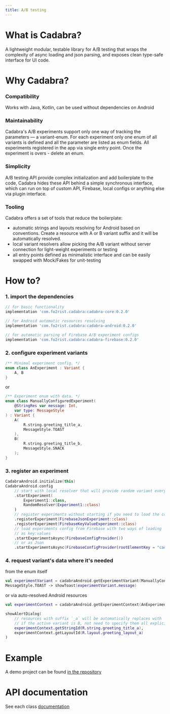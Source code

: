 ```yaml
---
title: A/B testing
---
```


# What is Cadabra?
A lightweight modular, testable library for A/B testing that wraps the complexity of async loading and json parsing, and exposes clean type-safe interface for UI code.

# Why Cadabra?
### Compatibility
Works with Java, Kotlin, can be used without dependencies on Android

### Maintainability
Cadabra's A/B experiments support only one way of tracking the parameters — a variant-enum. For each experiment only one enum of all variants is defined and all the parameter are listed as enum fields. All experiments registered in the app via single entry point. Once the experiment is overs - delete an enum.

### Simplicity
A/B testing API provide complex initialization and add boilerplate to the code,
Cadabra hides these API behind a simple synchronous interface, which can run on top of custom API, Firebase, local configs or anything else via plugin interface.

### Tooling
Cadabra offers a set of tools that reduce the boilerplate:
* automatic strings and layouts resolving for Android based on conventions. Create a resource with A or B variant suffix and it will be automatically resolved.
* local variant resolvers allow picking the A/B variant without server connection for light-weight experiments or testing
* all entry points defined as minimalistic interface and can be easily swapped with Mock/Fakes for unit-testing

# How to?

### 1. import the dependencies

```groovy
// for basic functionality
implementation 'com.fo2rist.cadabra:cadabra-core:0.2.0'

// for Android automatic resources resolving
implementation 'com.fo2rist.cadabra:cadabra-android:0.2.0'

// for automatic parsing of Firebase A/B experiment configs
implementation 'com.fo2rist.cadabra:cadabra-firebase:0.2.0'
```

### 2. configure experiment variants

```kotlin
/** Minimal experiment config. */
enum class AnExperiment : Variant {
    A, B
}
```

or

```kotlin
/** Experiment enum with data. */
enum class ManuallyConfiguredExperiment(
    @StringRes var message: Int, 
    var type: MessageStyle
) : Variant {
    A(
        R.string.greeting_title_a,
        MessageStyle.TOAST
    ),
    B(
        R.string.greeting_title_b,
        MessageStyle.SNACK
    );
}
```

### 3. register an experiment

```kotlin
CadabraAndroid.initialize(this)
CadabraAndroid.config
    // start with local resolver that will provide random variant every time 
    .startExperiment(
        Experiment1::class,
        RandomResolver(Experiment1::class)
    )
    // register experiments without starting if you need to load the configs async
    .registerExperiment(FirebaseJsonExperiment::class)
    .registerExperiment(FirebaseKeyValueExperiment::class)
    // load experiments config from Firebase with two ways of loading
    // as key:values
    .startExperimentsAsync(FirebaseConfigProvider())                                       
    // or as Json
    .startExperimentsAsync(FirebaseConfigProvider(rootElementKey = "cadabra_experiments")) 
```

### 4. request variant's data where it's needed

from the enum itself

```kotlin
val experimentVariant = cadabraAndroid.getExperimentVariant(ManuallyConfiguredExperiment::class)            
MessageStyle.TOAST -> showToast(experimentVariant.message)
```

or via auto-resolved Android resources

```kotlin
val experimentContext = cadabraAndroid.getExperimentContext(AnExperiment::class)

showAlertDialog(
    // resources with suffix `_a` will be automatically replaces with `_b`
    // if the active variant is B, not need to specify them all explicitly
    experimentContext.getStringId(R.string.greeting_title_a),
    experimentContext.getLayoutId(R.layout.greeting_layout_a)
)
```

# Example 
A demo project can be found [in the repository](https://github.com/fo2rist/cadabra/tree/master/sample-android-app)

# API documentation
See each class [documentation](./api)

